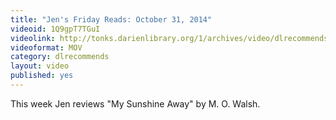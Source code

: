 ```yaml
---
title: "Jen's Friday Reads: October 31, 2014"
videoid: 1Q9gpT7TGuI
videolink: http://tonks.darienlibrary.org/1/archives/video/dlrecommends/20141031_friday_reads.mov
videoformat: MOV
category: dlrecommends
layout: video
published: yes
---
```


This week Jen reviews "My Sunshine Away" by M. O. Walsh.